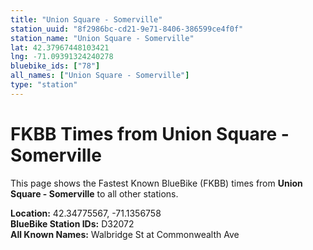 ```yaml
---
title: "Union Square - Somerville"
station_uuid: "8f2986bc-cd21-9e71-8406-386599ce4f0f"
station_name: "Union Square - Somerville"
lat: 42.37967448103421
lng: -71.09391324240278
bluebike_ids: ["78"]
all_names: ["Union Square - Somerville"]
type: "station"
---
```


# FKBB Times from Union Square - Somerville

This page shows the Fastest Known BlueBike (FKBB) times from **Union Square - Somerville** to all other stations.

**Location:** 42.34775567, -71.1356758  
**BlueBike Station IDs:** D32072  
**All Known Names:** Walbridge St at Commonwealth Ave

